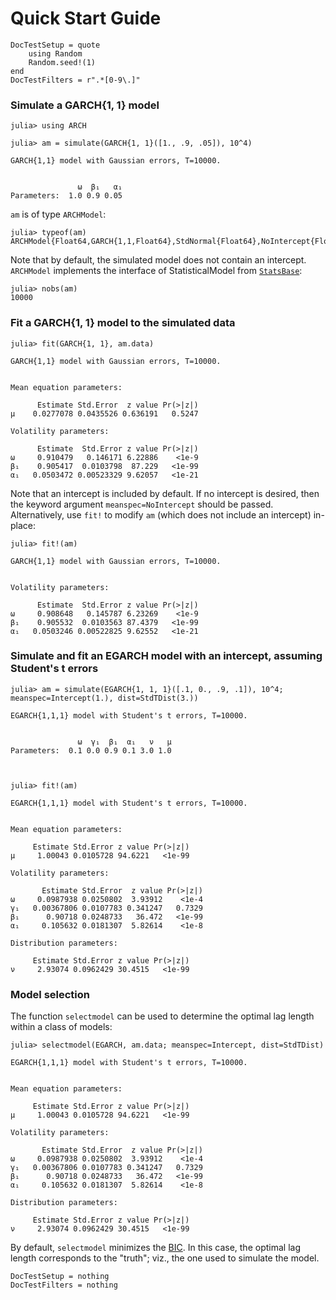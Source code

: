 # Quick Start Guide
```@meta
DocTestSetup = quote
    using Random
    Random.seed!(1)
end
DocTestFilters = r".*[0-9\.]"
```
### Simulate a GARCH{1, 1} model

```jldoctest GARCH
julia> using ARCH

julia> am = simulate(GARCH{1, 1}([1., .9, .05]), 10^4)

GARCH{1,1} model with Gaussian errors, T=10000.


               ω  β₁   α₁
Parameters:  1.0 0.9 0.05
```

`am` is of type `ARCHModel`:

```jldoctest GARCH
julia> typeof(am)
ARCHModel{Float64,GARCH{1,1,Float64},StdNormal{Float64},NoIntercept{Float64}}
```

Note that by default, the simulated model does not contain an intercept. `ARCHModel` implements
the interface of StatisticalModel from [`StatsBase`](http://juliastats.github.io/StatsBase.jl/stable/statmodels.html):



```jldoctest GARCH
julia> nobs(am)
10000
```

### Fit a GARCH{1, 1} model to the simulated data

```jldoctest GARCH
julia> fit(GARCH{1, 1}, am.data)

GARCH{1,1} model with Gaussian errors, T=10000.


Mean equation parameters:

      Estimate Std.Error  z value Pr(>|z|)
μ    0.0277078 0.0435526 0.636191   0.5247

Volatility parameters:

      Estimate  Std.Error z value Pr(>|z|)
ω     0.910479   0.146171 6.22886    <1e-9
β₁    0.905417  0.0103798  87.229   <1e-99
α₁   0.0503472 0.00523329 9.62057   <1e-21
```

Note that an intercept is included by default. If no intercept is desired, then the keyword argument `meanspec=NoIntercept` should be passed.
Alternatively, use `fit!` to modify `am` (which does not include an intercept) in-place:

```jldoctest GARCH
julia> fit!(am)

GARCH{1,1} model with Gaussian errors, T=10000.


Volatility parameters:

      Estimate  Std.Error z value Pr(>|z|)
ω     0.908648   0.145787 6.23269    <1e-9
β₁    0.905532  0.0103563 87.4379   <1e-99
α₁   0.0503246 0.00522825 9.62552   <1e-21
```

### Simulate and fit an EGARCH model with an intercept, assuming Student's t errors

```jldoctest GARCH
julia> am = simulate(EGARCH{1, 1, 1}([.1, 0., .9, .1]), 10^4; meanspec=Intercept(1.), dist=StdTDist(3.))

EGARCH{1,1,1} model with Student's t errors, T=10000.


               ω  γ₁  β₁  α₁   ν   μ
Parameters:  0.1 0.0 0.9 0.1 3.0 1.0



julia> fit!(am)

EGARCH{1,1,1} model with Student's t errors, T=10000.


Mean equation parameters:

     Estimate Std.Error z value Pr(>|z|)
μ     1.00043 0.0105728 94.6221   <1e-99

Volatility parameters:

       Estimate Std.Error  z value Pr(>|z|)
ω     0.0987938 0.0250802  3.93912    <1e-4
γ₁   0.00367806 0.0107783 0.341247   0.7329
β₁      0.90718 0.0248733   36.472   <1e-99
α₁     0.105632 0.0181307  5.82614    <1e-8

Distribution parameters:

     Estimate Std.Error z value Pr(>|z|)
ν     2.93074 0.0962429 30.4515   <1e-99
```

### Model selection
The function `selectmodel` can be used to determine the optimal lag length within a class of models:

```jldoctest GARCH
julia> selectmodel(EGARCH, am.data; meanspec=Intercept, dist=StdTDist)

EGARCH{1,1,1} model with Student's t errors, T=10000.


Mean equation parameters:

     Estimate Std.Error z value Pr(>|z|)
μ     1.00043 0.0105728 94.6221   <1e-99

Volatility parameters:

       Estimate Std.Error  z value Pr(>|z|)
ω     0.0987938 0.0250802  3.93912    <1e-4
γ₁   0.00367806 0.0107783 0.341247   0.7329
β₁      0.90718 0.0248733   36.472   <1e-99
α₁     0.105632 0.0181307  5.82614    <1e-8

Distribution parameters:

     Estimate Std.Error z value Pr(>|z|)
ν     2.93074 0.0962429 30.4515   <1e-99
```

By default, `selectmodel` minimizes the [BIC](https://en.wikipedia.org/wiki/Bayesian_information_criterion). In this case, the optimal lag length corresponds to the "truth"; viz., the one used to simulate the model.

```@meta
DocTestSetup = nothing
DocTestFilters = nothing
```
